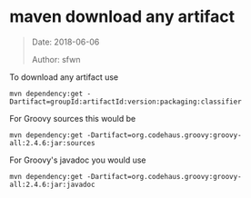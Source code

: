 # maven download any artifact

> Date:  2018-06-06
>
> Author: sfwn

To download any artifact use

`mvn dependency:get -Dartifact=groupId:artifactId:version:packaging:classifier`

For Groovy sources this would be

`mvn dependency:get -Dartifact=org.codehaus.groovy:groovy-all:2.4.6:jar:sources`

For Groovy's javadoc you would use

`mvn dependency:get -Dartifact=org.codehaus.groovy:groovy-all:2.4.6:jar:javadoc`